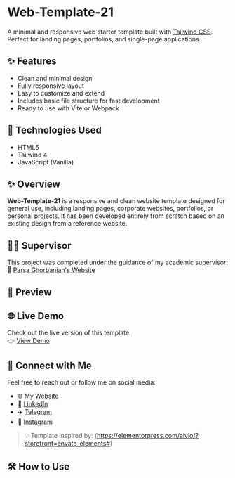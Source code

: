 # Web-Template-21

A minimal and responsive web starter template built with [Tailwind CSS](https://tailwindcss.com/). Perfect for landing pages, portfolios, and single-page applications.

## ✨ Features

- Clean and minimal design
- Fully responsive layout
- Easy to customize and extend
- Includes basic file structure for fast development
- Ready to use with Vite or Webpack

## 🚀 Technologies Used

- HTML5
- Tailwind 4
- JavaScript (Vanilla)

## ✨ Overview

**Web-Template-21** is a responsive and clean website template designed for general use, including landing pages, corporate websites, portfolios, or personal projects. It has been developed entirely from scratch based on an existing design from a reference website.

## 👨‍🏫 Supervisor

This project was completed under the guidance of my academic supervisor:  
🔗 [Parsa Ghorbanian's Website](https://trainingsitedesign.ir/)

## 📸 Preview



## 🌐 Live Demo

Check out the live version of this template:  
👉 [View Demo](https://mmehrab-pz.github.io/Web-Template-21/)

## 🔗 Connect with Me

Feel free to reach out or follow me on social media:

- 🌐 [My Website](https://pourzakaria.com/)
- 💼 [LinkedIn](https://www.linkedin.com/in/mehrab-pourzakaria-1b2492237/)
- ✈️ [Telegram](https://t.me/mehrabPourzakaria)
- 📸 [Instagram](https://www.instagram.com/mehrab.poorzakaria_web/)

> 💡 Template inspired by: (https://elementorpress.com/aivio/?storefront=envato-elements#)

## 🛠️ How to Use
